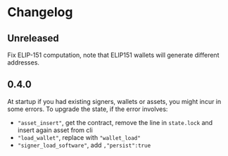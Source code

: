 # Changelog

## Unreleased

Fix ELIP-151 computation, note that ELIP151 wallets will generate
different addresses.

## 0.4.0

At startup if you had existing signers, wallets or assets,
you might incur in some errors.
To upgrade the state, if the error involves:
* `"asset_insert"`, get the contract, remove the line in `state.lock`
  and insert again asset from cli
* `"load_wallet"`, replace with `"wallet_load"`
* `"signer_load_software"`, add `,"persist":true`
